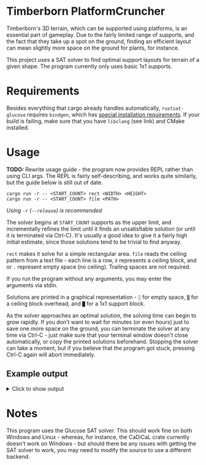 # Timberborn PlatformCruncher

Timberborn's 3D terrain, which can be supported using platforms, is an essential part of gameplay. Due to the fairly limited range of supports, and the fact that they take up a spot on the ground, finding an efficient layout can mean slightly more space on the ground for plants, for instance.

This project uses a SAT solver to find optimal support layouts for terrain of a given shape. The program currently only uses basic 1x1 supports.

# Requirements

Besides everything that cargo already handles automatically, `rustsat-glucose` requires `bindgen`, which has [special installation requirements][bindgen-install]. If your build is failing, make sure that you have `libclang` (see link) and CMake installed.

[bindgen-install]: https://rust-lang.github.io/rust-bindgen/requirements.html

# Usage

**TODO:** Rewrite usage guide - the program now provides REPL rather than using CLI args. The REPL is fairly self-describing, and works quite similarly, but the guide below is still out of date.

```
cargo run -r -- <START_COUNT> rect <WIDTH> <HEIGHT>
cargo run -r -- <START_COUNT> file <PATH>
```
_Using `-r` (`--release`) is recommended_

The solver begins at `START_COUNT` supports as the upper limit, and incrementally refines the limit until it finds an unsatisfiable solution (or until it is terminated via Ctrl-C). It's usually a good idea to give it a fairly high initial estimate, since those solutions tend to be trivial to find anyway.

`rect` makes it solve for a simple rectangular area. `file` reads the ceiling pattern from a text file - each line is a row, `X` represents a ceiling block, and ` ` or `.` represent empty space (no ceiling). Trailing spaces are not required.

If you run the program without any arguments, you may enter the arguments via stdin.

Solutions are printed in a graphical representation - `░` for empty space, `▒` for a ceiling block overhead, and `█` for a 1x1 support block.

As the solver approaches an optimal solution, the solving time can begin to grow rapidly. If you don't want to wait for minutes (or even hours) just to save one more space on the ground, you can terminate the solver at any time via Ctrl-C - just make sure that your terminal window doesn't close automatically, or copy the printed solutions beforehand. Stopping the solver can take a moment, but if you believe that the program got stuck, pressing Ctrl-C again will abort immediately.

## Example output

<details>

<summary>Click to show output</summary>

```
cargo run -r -- 30 file test.txt
```

```
Opening file [...]/test.txt
Solving for n <= 30...
Solution: (18 marked)
▒  ▒  ░  ░  ░  ░  ░  ░  ░  ░  ░  ░  ░  ░  ░  ░  ░  ░  ░  ░  ░  
▒  ▒  ▒  ▒  ░  ░  ░  ░  ░  ░  ░  ░  ░  ░  ░  ░  ░  ░  ░  ░  ░  
▒  █  ▒  ▒  ▒  ▒  ░  ░  ░  ░  ░  ░  ░  ░  ░  ░  ░  ░  ░  ░  ░  
▒  ▒  ▒  ▒  ▒  ▒  █  ▒  ▒  ▒  ▒  ░  ░  ░  ░  ░  ░  ░  ░  ░  ░  
▒  ▒  ▒  ▒  ▒  ▒  ▒  ▒  ▒  ▒  ▒  ▒  ▒  ▒  ▒  ▒  ░  ░  ░  ░  ░  
▒  █  ▒  ▒  ▒  ▒  ▒  ▒  ▒  ▒  █  ▒  ▒  ▒  ▒  ▒  ░  ░  ░  ░  ░  
▒  ▒  ▒  ▒  ▒  ▒  ▒  ▒  ▒  ▒  ▒  ▒  ▒  ▒  █  ▒  ▒  ░  ░  ░  ░  
▒  ▒  ▒  ▒  ▒  ▒  ▒  ▒  ▒  ▒  ▒  ▒  ▒  ▒  ▒  ▒  ▒  ▒  ░  ░  ░  
▒  ▒  █  ▒  ▒  ▒  █  ▒  ▒  ▒  ▒  ▒  ▒  ▒  ▒  ▒  ▒  ▒  ░  ░  ░  
▒  ▒  ▒  ▒  █  ▒  ▒  ▒  ▒  ▒  ▒  ▒  ▒  ▒  ▒  ▒  ▒  ▒  ▒  ░  ░  
▒  ▒  ▒  ▒  ▒  ▒  ▒  ▒  ▒  ▒  ▒  █  ▒  ▒  ▒  ▒  ▒  █  ▒  ░  ░  
▒  ▒  ▒  ▒  ▒  ▒  ▒  ▒  ▒  ▒  ▒  ▒  ▒  ▒  ▒  ▒  ▒  ▒  ▒  ░  ░
▒  █  ▒  ▒  ▒  ▒  ▒  ▒  ▒  ▒  ▒  ▒  ▒  █  ▒  ▒  ▒  ▒  ▒  ▒  ░
▒  █  ▒  ▒  ▒  ▒  ▒  ▒  █  ▒  ▒  ▒  ▒  ▒  ▒  ▒  ▒  ▒  ▒  ▒  ░
▒  ▒  ▒  ▒  █  ▒  ▒  ▒  ▒  █  ▒  ░  ░  ░  ▒  █  ▒  ▒  ▒  █  ░
▒  ▒  ▒  ▒  ▒  ▒  ▒  ▒  ▒  ▒  ▒  ░  ░  ░  ▒  ▒  ▒  ▒  ▒  ▒  ▒
Solving for n <= 17...
Solution: (17 marked)
▒  ▒  ░  ░  ░  ░  ░  ░  ░  ░  ░  ░  ░  ░  ░  ░  ░  ░  ░  ░  ░
▒  ▒  ▒  ▒  ░  ░  ░  ░  ░  ░  ░  ░  ░  ░  ░  ░  ░  ░  ░  ░  ░
▒  █  ▒  ▒  ▒  ▒  ░  ░  ░  ░  ░  ░  ░  ░  ░  ░  ░  ░  ░  ░  ░
▒  ▒  ▒  ▒  ▒  ▒  █  ▒  ▒  ▒  ▒  ░  ░  ░  ░  ░  ░  ░  ░  ░  ░
▒  ▒  ▒  ▒  ▒  ▒  ▒  ▒  ▒  ▒  ▒  ▒  ▒  ▒  ▒  ▒  ░  ░  ░  ░  ░
▒  █  ▒  ▒  ▒  ▒  ▒  ▒  ▒  ▒  █  ▒  ▒  ▒  ▒  ▒  ░  ░  ░  ░  ░
▒  ▒  ▒  ▒  ▒  ▒  ▒  ▒  ▒  ▒  ▒  ▒  ▒  ▒  █  ▒  ▒  ░  ░  ░  ░
▒  ▒  ▒  ▒  ▒  ▒  ▒  ▒  ▒  ▒  ▒  ▒  ▒  ▒  ▒  ▒  ▒  ▒  ░  ░  ░
▒  ▒  █  ▒  ▒  ▒  █  ▒  ▒  ▒  ▒  ▒  ▒  ▒  ▒  ▒  ▒  ▒  ░  ░  ░
▒  ▒  ▒  ▒  █  ▒  ▒  ▒  ▒  ▒  ▒  ▒  ▒  ▒  ▒  ▒  ▒  ▒  ▒  ░  ░
▒  ▒  ▒  ▒  ▒  ▒  ▒  ▒  ▒  ▒  ▒  █  ▒  ▒  ▒  ▒  ▒  █  ▒  ░  ░
▒  ▒  ▒  ▒  ▒  ▒  ▒  ▒  ▒  ▒  ▒  ▒  ▒  ▒  ▒  ▒  ▒  ▒  ▒  ░  ░
▒  ▒  ▒  ▒  ▒  ▒  ▒  ▒  ▒  ▒  ▒  ▒  ▒  ▒  ▒  ▒  ▒  ▒  ▒  ▒  ░
█  ▒  ▒  ▒  ▒  ▒  █  ▒  █  ▒  ▒  ▒  ▒  ▒  ▒  ▒  ▒  ▒  ▒  ▒  ░
▒  ▒  ▒  █  ▒  ▒  ▒  ▒  ▒  █  ▒  ░  ░  ░  █  ▒  ▒  ▒  ▒  █  ░
▒  ▒  ▒  ▒  ▒  ▒  ▒  ▒  ▒  ▒  ▒  ░  ░  ░  ▒  ▒  ▒  ▒  ▒  ▒  ▒
Solving for n <= 16...
Solution: (16 marked)
▒  ▒  ░  ░  ░  ░  ░  ░  ░  ░  ░  ░  ░  ░  ░  ░  ░  ░  ░  ░  ░
▒  ▒  ▒  ▒  ░  ░  ░  ░  ░  ░  ░  ░  ░  ░  ░  ░  ░  ░  ░  ░  ░
▒  █  ▒  ▒  ▒  ▒  ░  ░  ░  ░  ░  ░  ░  ░  ░  ░  ░  ░  ░  ░  ░
▒  ▒  ▒  ▒  ▒  ▒  █  ▒  ▒  ▒  ▒  ░  ░  ░  ░  ░  ░  ░  ░  ░  ░
▒  ▒  ▒  ▒  ▒  ▒  ▒  ▒  ▒  ▒  ▒  ▒  ▒  ▒  ▒  ▒  ░  ░  ░  ░  ░
▒  █  ▒  ▒  ▒  ▒  ▒  ▒  ▒  ▒  █  ▒  ▒  ▒  ▒  ▒  ░  ░  ░  ░  ░
▒  ▒  ▒  ▒  ▒  ▒  ▒  ▒  ▒  ▒  ▒  ▒  ▒  ▒  █  ▒  ▒  ░  ░  ░  ░
▒  ▒  ▒  ▒  ▒  ▒  ▒  ▒  ▒  ▒  ▒  ▒  ▒  ▒  ▒  ▒  ▒  ▒  ░  ░  ░
▒  ▒  █  ▒  ▒  ▒  █  ▒  ▒  ▒  ▒  ▒  ▒  ▒  ▒  ▒  ▒  ▒  ░  ░  ░
▒  ▒  ▒  ▒  █  ▒  ▒  ▒  ▒  ▒  ▒  ▒  ▒  ▒  ▒  ▒  ▒  ▒  ▒  ░  ░
▒  ▒  ▒  ▒  ▒  ▒  ▒  ▒  ▒  ▒  ▒  █  ▒  ▒  ▒  ▒  ▒  █  ▒  ░  ░
▒  ▒  ▒  ▒  ▒  ▒  ▒  ▒  ▒  ▒  ▒  ▒  ▒  ▒  ▒  ▒  ▒  ▒  ▒  ░  ░
▒  ▒  ▒  ▒  ▒  ▒  ▒  ▒  ▒  ▒  ▒  ▒  ▒  ▒  ▒  ▒  ▒  ▒  ▒  ▒  ░
█  ▒  ▒  ▒  ▒  ▒  ▒  ▒  █  ▒  ▒  ▒  ▒  ▒  ▒  ▒  ▒  ▒  ▒  ▒  ░
▒  ▒  ▒  ▒  █  ▒  ▒  ▒  ▒  █  ▒  ░  ░  ░  █  ▒  ▒  ▒  ▒  █  ░
▒  ▒  ▒  ▒  ▒  ▒  ▒  ▒  ▒  ▒  ▒  ░  ░  ░  ▒  ▒  ▒  ▒  ▒  ▒  ▒
Solving for n <= 15...
Solution: (15 marked)
▒  ▒  ░  ░  ░  ░  ░  ░  ░  ░  ░  ░  ░  ░  ░  ░  ░  ░  ░  ░  ░
▒  █  ▒  ▒  ░  ░  ░  ░  ░  ░  ░  ░  ░  ░  ░  ░  ░  ░  ░  ░  ░
▒  ▒  ▒  ▒  ▒  ▒  ░  ░  ░  ░  ░  ░  ░  ░  ░  ░  ░  ░  ░  ░  ░
▒  ▒  ▒  ▒  ▒  ▒  █  ▒  ▒  ▒  ▒  ░  ░  ░  ░  ░  ░  ░  ░  ░  ░
▒  ▒  ▒  ▒  ▒  ▒  ▒  ▒  ▒  ▒  ▒  ▒  ▒  ▒  ▒  ▒  ░  ░  ░  ░  ░
▒  █  ▒  ▒  ▒  ▒  ▒  ▒  ▒  ▒  █  ▒  ▒  ▒  ▒  ▒  ░  ░  ░  ░  ░
▒  ▒  ▒  ▒  ▒  ▒  ▒  ▒  ▒  ▒  ▒  ▒  ▒  ▒  █  ▒  ▒  ░  ░  ░  ░
▒  ▒  ▒  ▒  ▒  ▒  ▒  ▒  ▒  ▒  ▒  ▒  ▒  ▒  ▒  ▒  ▒  ▒  ░  ░  ░
▒  ▒  ▒  █  ▒  ▒  █  ▒  ▒  ▒  ▒  ▒  ▒  ▒  ▒  ▒  ▒  ▒  ░  ░  ░
▒  ▒  ▒  ▒  ▒  ▒  ▒  ▒  ▒  ▒  ▒  ▒  ▒  ▒  ▒  ▒  ▒  ▒  ▒  ░  ░
▒  ▒  ▒  ▒  ▒  ▒  ▒  ▒  ▒  ▒  ▒  █  ▒  ▒  ▒  ▒  ▒  █  ▒  ░  ░
▒  ▒  ▒  ▒  ▒  ▒  ▒  ▒  ▒  ▒  ▒  ▒  ▒  ▒  ▒  ▒  ▒  ▒  ▒  ░  ░
█  ▒  ▒  ▒  ▒  ▒  █  ▒  ▒  ▒  ▒  ▒  ▒  ▒  ▒  ▒  ▒  ▒  ▒  ▒  ░
▒  ▒  ▒  ▒  ▒  ▒  ▒  ▒  ▒  ▒  ▒  ▒  ▒  ▒  ▒  ▒  ▒  ▒  ▒  ▒  ░
▒  ▒  ▒  ▒  ▒  ▒  ▒  ▒  ▒  ▒  ▒  ░  ░  ░  █  ▒  ▒  ▒  ▒  █  ░
▒  ▒  ▒  ▒  █  ▒  ▒  ▒  ▒  █  ▒  ░  ░  ░  ▒  ▒  ▒  ▒  ▒  ▒  ▒
Solving for n <= 14...
[2025-07-05T04:10:48Z WARN  timberborn_support_solver] Stopping...
Interrupted!

Process finished with exit code 0
```

</details>

# Notes

This program uses the Glucose SAT solver. This should work fine on both Windows and Linux - whereas, for instance, the CaDiCaL crate currently doesn't work on Windows - but should there be any issues with getting the SAT solver to work, you may need to modify the source to use a different backend.

